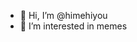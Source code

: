 - 👋 Hi, I’m @himehiyou
- 👀 I’m interested in memes

<!---
himehiyou/himehiyou is a ✨ special ✨ repository because its `README.md` (this file) appears on your GitHub profile.
You can click the Preview link to take a look at your changes.
--->
